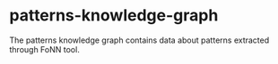 # patterns-knowledge-graph
The patterns knowledge graph contains data about patterns extracted through FoNN tool.
